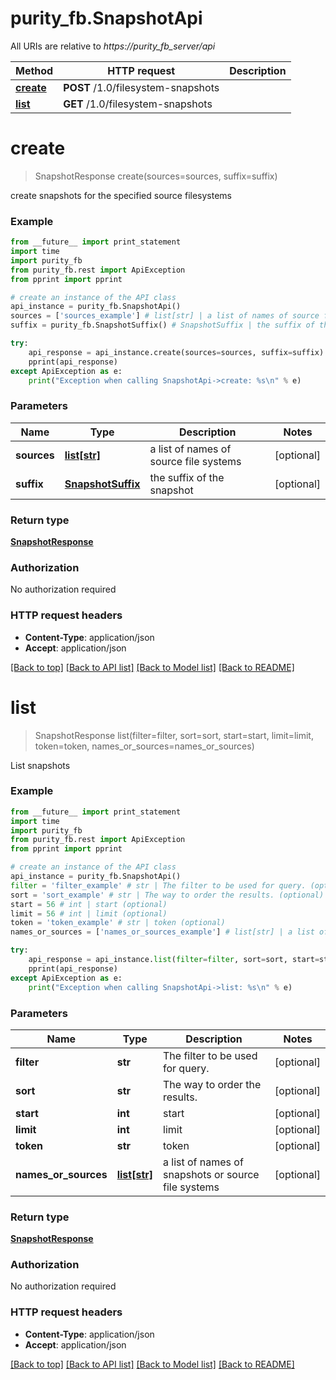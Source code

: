 # purity_fb.SnapshotApi

All URIs are relative to *https://purity_fb_server/api*

Method | HTTP request | Description
------------- | ------------- | -------------
[**create**](SnapshotApi.md#create) | **POST** /1.0/filesystem-snapshots | 
[**list**](SnapshotApi.md#list) | **GET** /1.0/filesystem-snapshots | 


# **create**
> SnapshotResponse create(sources=sources, suffix=suffix)



create snapshots for the specified source filesystems

### Example 
```python
from __future__ import print_statement
import time
import purity_fb
from purity_fb.rest import ApiException
from pprint import pprint

# create an instance of the API class
api_instance = purity_fb.SnapshotApi()
sources = ['sources_example'] # list[str] | a list of names of source file systems (optional)
suffix = purity_fb.SnapshotSuffix() # SnapshotSuffix | the suffix of the snapshot (optional)

try: 
    api_response = api_instance.create(sources=sources, suffix=suffix)
    pprint(api_response)
except ApiException as e:
    print("Exception when calling SnapshotApi->create: %s\n" % e)
```

### Parameters

Name | Type | Description  | Notes
------------- | ------------- | ------------- | -------------
 **sources** | [**list[str]**](str.md)| a list of names of source file systems | [optional] 
 **suffix** | [**SnapshotSuffix**](SnapshotSuffix.md)| the suffix of the snapshot | [optional] 

### Return type

[**SnapshotResponse**](SnapshotResponse.md)

### Authorization

No authorization required

### HTTP request headers

 - **Content-Type**: application/json
 - **Accept**: application/json

[[Back to top]](#) [[Back to API list]](../README.md#documentation-for-api-endpoints) [[Back to Model list]](../README.md#documentation-for-models) [[Back to README]](../README.md)

# **list**
> SnapshotResponse list(filter=filter, sort=sort, start=start, limit=limit, token=token, names_or_sources=names_or_sources)



List snapshots

### Example 
```python
from __future__ import print_statement
import time
import purity_fb
from purity_fb.rest import ApiException
from pprint import pprint

# create an instance of the API class
api_instance = purity_fb.SnapshotApi()
filter = 'filter_example' # str | The filter to be used for query. (optional)
sort = 'sort_example' # str | The way to order the results. (optional)
start = 56 # int | start (optional)
limit = 56 # int | limit (optional)
token = 'token_example' # str | token (optional)
names_or_sources = ['names_or_sources_example'] # list[str] | a list of names of snapshots or source file systems (optional)

try: 
    api_response = api_instance.list(filter=filter, sort=sort, start=start, limit=limit, token=token, names_or_sources=names_or_sources)
    pprint(api_response)
except ApiException as e:
    print("Exception when calling SnapshotApi->list: %s\n" % e)
```

### Parameters

Name | Type | Description  | Notes
------------- | ------------- | ------------- | -------------
 **filter** | **str**| The filter to be used for query. | [optional] 
 **sort** | **str**| The way to order the results. | [optional] 
 **start** | **int**| start | [optional] 
 **limit** | **int**| limit | [optional] 
 **token** | **str**| token | [optional] 
 **names_or_sources** | [**list[str]**](str.md)| a list of names of snapshots or source file systems | [optional] 

### Return type

[**SnapshotResponse**](SnapshotResponse.md)

### Authorization

No authorization required

### HTTP request headers

 - **Content-Type**: application/json
 - **Accept**: application/json

[[Back to top]](#) [[Back to API list]](../README.md#documentation-for-api-endpoints) [[Back to Model list]](../README.md#documentation-for-models) [[Back to README]](../README.md)

